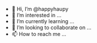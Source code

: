 - 👋 Hi, I’m @happyhaupy
- 👀 I’m interested in ...
- 🌱 I’m currently learning ...
- 💞️ I’m looking to collaborate on ...
- 📫 How to reach me ...

<!---
happyhaupy/happyhaupy is a ✨ special ✨ repository because its `README.md` (this file) appears on your GitHub profile.
You can click the Preview link to take a look at your changes.
--->
